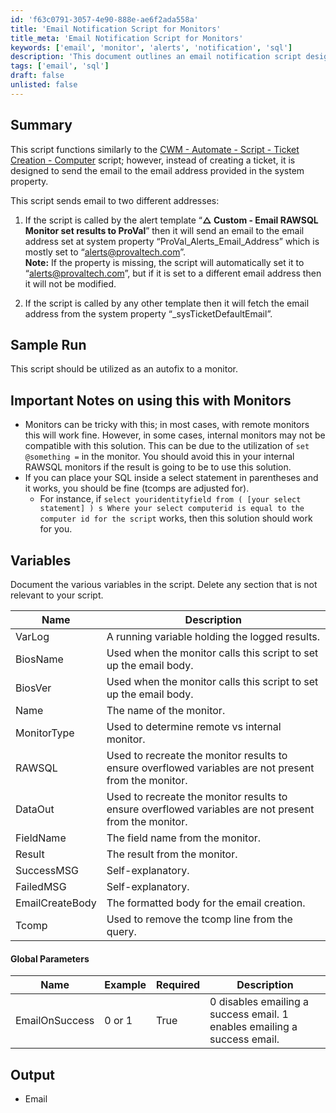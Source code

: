 ```yaml
---
id: 'f63c0791-3057-4e90-888e-ae6f2ada558a'
title: 'Email Notification Script for Monitors'
title_meta: 'Email Notification Script for Monitors'
keywords: ['email', 'monitor', 'alerts', 'notification', 'sql']
description: 'This document outlines an email notification script designed for use with monitoring templates. It details how the script sends emails based on specific alert templates and includes important notes on compatibility with different monitor types. The document also provides a comprehensive overview of the variables and global parameters utilized in the script.'
tags: ['email', 'sql']
draft: false
unlisted: false
---
```

## Summary

This script functions similarly to the [CWM - Automate - Script - Ticket Creation - Computer](https://proval.itglue.com/DOC-5078775-9098338) script; however, instead of creating a ticket, it is designed to send the email to the email address provided in the system property.

This script sends email to two different addresses:

1. If the script is called by the alert template “**△ Custom - Email RAWSQL Monitor set results to ProVal**” then it will send an email to the email address set at system property “ProVal_Alerts_Email_Address” which is mostly set to “[alerts@provaltech.com](mailto:alerts@provaltech.com)”.  
   **Note:** If the property is missing, the script will automatically set it to “[alerts@provaltech.com](mailto:alerts@provaltech.com)”, but if it is set to a different email address then it will not be modified.

2. If the script is called by any other template then it will fetch the email address from the system property “_sysTicketDefaultEmail”.

## Sample Run

This script should be utilized as an autofix to a monitor.

## Important Notes on using this with Monitors

- Monitors can be tricky with this; in most cases, with remote monitors this will work fine. However, in some cases, internal monitors may not be compatible with this solution. This can be due to the utilization of `set @something =` in the monitor. You should avoid this in your internal RAWSQL monitors if the result is going to be to use this solution.
- If you can place your SQL inside a select statement in parentheses and it works, you should be fine (tcomps are adjusted for).
  - For instance, if `select youridentityfield from ( [your select statement] ) s Where your select computerid is equal to the computer id for the script` works, then this solution should work for you.

## Variables

Document the various variables in the script. Delete any section that is not relevant to your script.

| Name          | Description                                                                 |
|---------------|-----------------------------------------------------------------------------|
| VarLog        | A running variable holding the logged results.                             |
| BiosName      | Used when the monitor calls this script to set up the email body.          |
| BiosVer       | Used when the monitor calls this script to set up the email body.          |
| Name          | The name of the monitor.                                                   |
| MonitorType   | Used to determine remote vs internal monitor.                              |
| RAWSQL        | Used to recreate the monitor results to ensure overflowed variables are not present from the monitor. |
| DataOut       | Used to recreate the monitor results to ensure overflowed variables are not present from the monitor. |
| FieldName     | The field name from the monitor.                                           |
| Result        | The result from the monitor.                                               |
| SuccessMSG    | Self-explanatory.                                                         |
| FailedMSG     | Self-explanatory.                                                         |
| EmailCreateBody | The formatted body for the email creation.                               |
| Tcomp         | Used to remove the tcomp line from the query.                             |

#### Global Parameters

| Name           | Example   | Required | Description                                                                 |
|----------------|-----------|----------|-----------------------------------------------------------------------------|
| EmailOnSuccess | 0 or 1   | True     | 0 disables emailing a success email. 1 enables emailing a success email.  |

## Output

- Email











